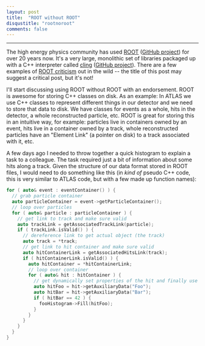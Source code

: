 ```yaml
---
layout: post
title:  "ROOT without ROOT"
disqustitle: "rootnoroot"
comments: false
---
```


------

The high energy physics community has used [ROOT](https://root.cern/)
([GitHub project](https://github.com/root-project/root)) for over 20
years now. It's a very large, monolithic set of libraries packaged up
with a C++ interpreter called [cling](https://root.cern.ch/cling)
([GitHub project](https://github.com/root-project/cling)). There are a
few examples of [ROOT
criticism](http://insectnation.org/articles/problems-with-root.html)
out in the wild -- the title of this post may suggest a critical post,
but it's not!

I'll start discussing using ROOT without ROOT with an
endorsement. ROOT is awesome for storing C++ classes on disk. As an
example: In ATLAS we use C++ classes to represent different things in
our detector and we need to store that data to disk. We have classes
for events as a whole, hits in the detector, a whole reconstructed
particle, etc. ROOT is great for storing this in an intuitive way, for
example: particles live in containers owned by an event, hits live in
a container owned by a track, whole reconstructed particles have an
"Element Link" (a pointer on disk) to a track associated with it, etc.

A few days ago I needed to throw together a quick histogram to explain
a task to a colleague. The task required just a bit of information
about some hits along a track. Given the structure of our data format
stored in ROOT files, I would need to do something like this (in _kind
of_ pseudo C++ code, this is very similar to ATLAS code, but with a
few made up function names):

```cpp
for ( auto& event : eventContainer() ) {
  // grab particle container
  auto particleContainer = event->getParticleContainer();
  // loop over particles
  for ( auto& particle : particleContainer ) {
    // get link to track and make sure valid
    auto trackLink = getAssociatedTrackLink(particle);
    if ( trackLink.isValid() ) {
      // dereference link to get actual object (the track)
      auto track = *track;
      // get link to hit container and make sure valid
      auto hitContainerLink = getAssociatedHitsLink(track);
      if ( hitContainerLink.isValid() ) {
        auto hitContainer = *hitContainerLink;
        // loop over container
        for ( auto& hit : hitContainer ) {
          // get dynamically set properties of the hit and finally use them
          auto hitFoo = hit->getAuxiliaryData("Foo");
          auto hitBar = hit->getAuxiliaryData("Bar");
          if ( hitBar == 42 ) {
            fooHistogram->Fill(hitFoo);
          }
        }
      }
    }
  }
}
```
